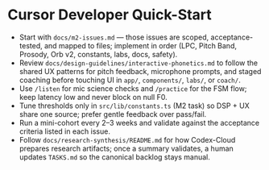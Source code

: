 # Cursor Developer Quick-Start

- Start with `docs/m2-issues.md` — those issues are scoped, acceptance-tested, and mapped to files; implement in order (LPC, Pitch Band, Prosody, Orb v2, constants, labs, docs, safety).
- Review `docs/design-guidelines/interactive-phonetics.md` to follow the shared UX patterns for pitch feedback, microphone prompts, and staged coaching before touching UI in `app/`, `components/`, `labs/`, or `coach/`.
- Use `/listen` for mic science checks and `/practice` for the FSM flow; keep latency low and never block on null F0.
- Tune thresholds only in `src/lib/constants.ts` (M2 task) so DSP + UX share one source; prefer gentle feedback over pass/fail.
- Run a mini-cohort every 2–3 weeks and validate against the acceptance criteria listed in each issue.
- Follow `docs/research-synthesis/README.md` for how Codex-Cloud prepares research artifacts; once a summary validates, a human updates `TASKS.md` so the canonical backlog stays manual.
